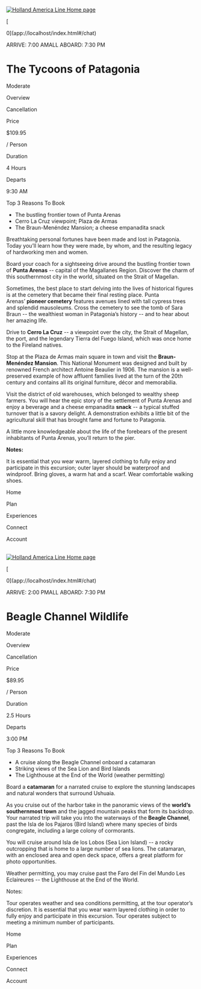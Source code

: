[  
![Holland America Line Home page](blob:capacitor://localhost/187caf17-d2c8-486b-b47d-e9f1ea4c8f73)](app://localhost/index.html#/)

[

0](app://localhost/index.html#/chat)

ARRIVE: 7:00 AMALL ABOARD: 7:30 PM

# The Tycoons of Patagonia 

Moderate

Overview

Cancellation

Price

$109.95

/ Person

Duration

4 Hours

Departs

9:30 AM

Top 3 Reasons To Book

-   The bustling frontier town of Punta Arenas
-   Cerro La Cruz viewpoint; Plaza de Armas
-   The Braun-Menéndez Mansion; a cheese empanadita snack

Breathtaking personal fortunes have been made and lost in Patagonia. Today you’ll learn how they were made, by whom, and the resulting legacy of hardworking men and women. 

Board your coach for a sightseeing drive around the bustling frontier town of **Punta Arenas** -- capital of the Magallanes Region. Discover the charm of this southernmost city in the world, situated on the Strait of Magellan. 

Sometimes, the best place to start delving into the lives of historical figures is at the cemetery that became their final resting place. Punta Arenas’ **pioneer cemetery** features avenues lined with tall cypress trees and splendid mausoleums. Cross the cemetery to see the tomb of Sara Braun -- the wealthiest woman in Patagonia’s history -- and to hear about her amazing life. 

Drive to **Cerro La Cruz** -- a viewpoint over the city, the Strait of Magellan, the port, and the legendary Tierra del Fuego Island, which was once home to the Fireland natives. 

Stop at the Plaza de Armas main square in town and visit the **Braun-Menéndez Mansion**. This National Monument was designed and built by renowned French architect Antoine Beaulier in 1906. The mansion is a well-preserved example of how affluent families lived at the turn of the 20th century and contains all its original furniture, décor and memorabilia. 

Visit the district of old warehouses, which belonged to wealthy sheep farmers. You will hear the epic story of the settlement of Punta Arenas and enjoy a beverage and a cheese empanadita **snack** -- a typical stuffed turnover that is a savory delight. A demonstration exhibits a little bit of the agricultural skill that has brought fame and fortune to Patagonia. 

A little more knowledgeable about the life of the forebears of the present inhabitants of Punta Arenas, you’ll return to the pier.

**Notes:**

It is essential that you wear warm, layered clothing to fully enjoy and participate in this excursion; outer layer should be waterproof and windproof. Bring gloves, a warm hat and a scarf. Wear comfortable walking shoes. 

Home

Plan

Experiences

Connect

Account

[  
![Holland America Line Home page](blob:capacitor://localhost/c6488b00-d93c-456e-b423-be47c3d7edf5)](app://localhost/index.html#/)

[

0](app://localhost/index.html#/chat)

ARRIVE: 2:00 PMALL ABOARD: 7:30 PM

# Beagle Channel Wildlife

Moderate

Overview

Cancellation

Price

$89.95

/ Person

Duration

2.5 Hours

Departs

3:00 PM

Top 3 Reasons To Book

-   A cruise along the Beagle Channel onboard a catamaran
-   Striking views of the Sea Lion and Bird Islands
-   The Lighthouse at the End of the World (weather permitting)

Board a **catamaran** for a narrated cruise to explore the stunning landscapes and natural wonders that surround Ushuaia. 

As you cruise out of the harbor take in the panoramic views of the **world’s southernmost town** and the jagged mountain peaks that form its backdrop. Your narrated trip will take you into the waterways of the **Beagle Channel**, past the Isla de los Pajaros (Bird Island) where many species of birds congregate, including a large colony of cormorants. 

You will cruise around Isla de los Lobos (Sea Lion Island) -- a rocky outcropping that is home to a large number of sea lions. The catamaran, with an enclosed area and open deck space, offers a great platform for photo opportunities. 

Weather permitting, you may cruise past the Faro del Fin del Mundo Les Eclaireures -- the Lighthouse at the End of the World.

Notes:

Tour operates weather and sea conditions permitting, at the tour operator’s discretion. It is essential that you wear warm layered clothing in order to fully enjoy and participate in this excursion. Tour operates subject to meeting a minimum number of participants.

Home

Plan

Experiences

Connect

Account